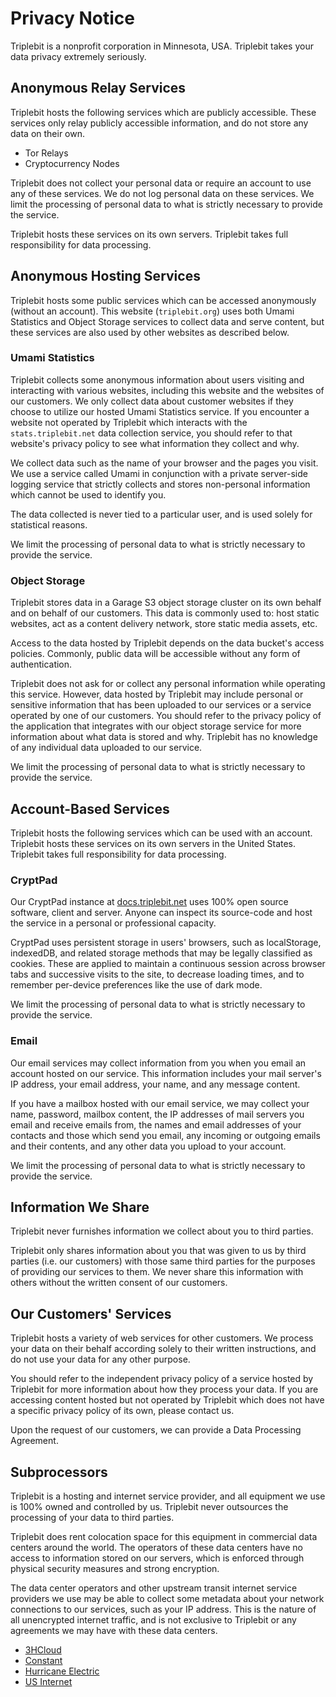 # Privacy Notice

Triplebit is a nonprofit corporation in Minnesota, USA. Triplebit takes your data privacy extremely seriously.

## Anonymous Relay Services

Triplebit hosts the following services which are publicly accessible. These services only relay publicly accessible information, and do not store any data on their own.

- Tor Relays
- Cryptocurrency Nodes

Triplebit does not collect your personal data or require an account to use any of these services. We do not log personal data on these services. We limit the processing of personal data to what is strictly necessary to provide the service.

Triplebit hosts these services on its own servers. Triplebit takes full responsibility for data processing.

## Anonymous Hosting Services

Triplebit hosts some public services which can be accessed anonymously (without an account). This website (`triplebit.org`) uses both Umami Statistics and Object Storage services to collect data and serve content, but these services are also used by other websites as described below.

### Umami Statistics

Triplebit collects some anonymous information about users visiting and interacting with various websites, including this website and the websites of our customers. We only collect data about customer websites if they choose to utilize our hosted Umami Statistics service. If you encounter a website not operated by Triplebit which interacts with the `stats.triplebit.net` data collection service, you should refer to that website's privacy policy to see what information they collect and why.

We collect data such as the name of your browser and the pages you visit. We use a service called Umami in conjunction with a private server-side logging service that strictly collects and stores non-personal information which cannot be used to identify you.

The data collected is never tied to a particular user, and is used solely for statistical reasons.

We limit the processing of personal data to what is strictly necessary to provide the service.

### Object Storage

Triplebit stores data in a Garage S3 object storage cluster on its own behalf and on behalf of our customers. This data is commonly used to: host static websites, act as a content delivery network, store static media assets, etc.

Access to the data hosted by Triplebit depends on the data bucket's access policies. Commonly, public data will be accessible without any form of authentication.

Triplebit does not ask for or collect any personal information while operating this service. However, data hosted by Triplebit may include personal or sensitive information that has been uploaded to our services or a service operated by one of our customers. You should refer to the privacy policy of the application that integrates with our object storage service for more information about what data is stored and why. Triplebit has no knowledge of any individual data uploaded to our service.

We limit the processing of personal data to what is strictly necessary to provide the service.

## Account-Based Services

Triplebit hosts the following services which can be used with an account. Triplebit hosts these services on its own servers in the United States. Triplebit takes full responsibility for data processing.

### CryptPad

Our CryptPad instance at [docs.triplebit.net](https://docs.triplebit.net) uses 100% open source software, client and server. Anyone can inspect its source-code and host the service in a personal or professional capacity.

CryptPad uses persistent storage in users' browsers, such as localStorage, indexedDB, and related storage methods that may be legally classified as cookies. These are applied to maintain a continuous session across browser tabs and successive visits to the site, to decrease loading times, and to remember per-device preferences like the use of dark mode.

We limit the processing of personal data to what is strictly necessary to provide the service.

### Email

Our email services may collect information from you when you email an account hosted on our service. This information includes your mail server's IP address, your email address, your name, and any message content.

If you have a mailbox hosted with our email service, we may collect your name, password, mailbox content, the IP addresses of mail servers you email and receive emails from, the names and email addresses of your contacts and those which send you email, any incoming or outgoing emails and their contents, and any other data you upload to your account.

We limit the processing of personal data to what is strictly necessary to provide the service.

## Information We Share

Triplebit never furnishes information we collect about you to third parties.

Triplebit only shares information about you that was given to us by third parties (i.e. our customers) with those same third parties for the purposes of providing our services to them. We never share this information with others without the written consent of our customers.

## Our Customers' Services

Triplebit hosts a variety of web services for other customers. We process your data on their behalf according solely to their written instructions, and do not use your data for any other purpose.

You should refer to the independent privacy policy of a service hosted by Triplebit for more information about how they process your data. If you are accessing content hosted but not operated by Triplebit which does not have a specific privacy policy of its own, please contact us.

Upon the request of our customers, we can provide a Data Processing Agreement.

## Subprocessors

Triplebit is a hosting and internet service provider, and all equipment we use is 100% owned and controlled by us. Triplebit never outsources the processing of your data to third parties.

Triplebit does rent colocation space for this equipment in commercial data centers around the world. The operators of these data centers have no access to information stored on our servers, which is enforced through physical security measures and strong encryption.

The data center operators and other upstream transit internet service providers we use may be able to collect some metadata about your network connections to our services, such as your IP address. This is the nature of all unencrypted internet traffic, and is not exclusive to Triplebit or any agreements we may have with these data centers.

- [3HCloud](https://3hcloud.com/)
- [Constant](https://www.constant.com/)
- [Hurricane Electric](https://he.net/)
- [US Internet](https://usinternet.com/)
